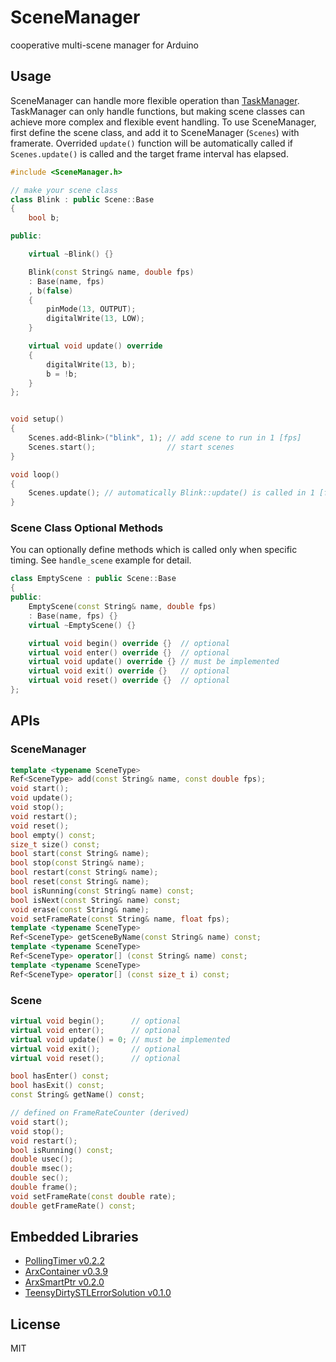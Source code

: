 # SceneManager

cooperative multi-scene manager for Arduino


## Usage

SceneManager can handle more flexible operation than [TaskManager](https://github.com/hideakitai/TaskManager).
TaskManager can only handle functions, but making scene classes can achieve more complex and flexible event handling.
To use SceneManager, first define the scene class, and add it to SceneManager (`Scenes`) with framerate.
Overrided `update()` function will be automatically called if `Scenes.update()` is called and the target frame interval has elapsed.

```C++
#include <SceneManager.h>

// make your scene class
class Blink : public Scene::Base
{
    bool b;

public:

    virtual ~Blink() {}

    Blink(const String& name, double fps)
    : Base(name, fps)
    , b(false)
    {
        pinMode(13, OUTPUT);
        digitalWrite(13, LOW);
    }

    virtual void update() override
    {
        digitalWrite(13, b);
        b = !b;
    }
};


void setup()
{
    Scenes.add<Blink>("blink", 1); // add scene to run in 1 [fps]
    Scenes.start();                // start scenes
}

void loop()
{
    Scenes.update(); // automatically Blink::update() is called in 1 [fps]
}
```


### Scene Class Optional Methods

You can optionally define methods which is called only when specific timing.
See `handle_scene` example for detail.

```C++
class EmptyScene : public Scene::Base
{
public:
    EmptyScene(const String& name, double fps)
    : Base(name, fps) {}
    virtual ~EmptyScene() {}

    virtual void begin() override {}  // optional
    virtual void enter() override {}  // optional
    virtual void update() override {} // must be implemented
    virtual void exit() override {}   // optional
    virtual void reset() override {}  // optional
};
```

## APIs

### SceneManager

```C++
template <typename SceneType>
Ref<SceneType> add(const String& name, const double fps);
void start();
void update();
void stop();
void restart();
void reset();
bool empty() const;
size_t size() const;
bool start(const String& name);
bool stop(const String& name);
bool restart(const String& name);
bool reset(const String& name);
bool isRunning(const String& name) const;
bool isNext(const String& name) const;
void erase(const String& name);
void setFrameRate(const String& name, float fps);
template <typename SceneType>
Ref<SceneType> getSceneByName(const String& name) const;
template <typename SceneType>
Ref<SceneType> operator[] (const String& name) const;
template <typename SceneType>
Ref<SceneType> operator[] (const size_t i) const;
```

### Scene

```C++
virtual void begin();      // optional
virtual void enter();      // optional
virtual void update() = 0; // must be implemented
virtual void exit();       // optional
virtual void reset();      // optional

bool hasEnter() const;
bool hasExit() const;
const String& getName() const;

// defined on FrameRateCounter (derived)
void start();
void stop();
void restart();
bool isRunning() const;
double usec();
double msec();
double sec();
double frame();
void setFrameRate(const double rate);
double getFrameRate() const;
```

## Embedded Libraries

- [PollingTimer v0.2.2](https://github.com/hideakitai/PollingTimer)
- [ArxContainer v0.3.9](https://github.com/hideakitai/ArxContainer)
- [ArxSmartPtr v0.2.0](https://github.com/hideakitai/ArxSmartPtr)
- [TeensyDirtySTLErrorSolution v0.1.0](https://github.com/hideakitai/TeensyDirtySTLErrorSolution)


## License

MIT
